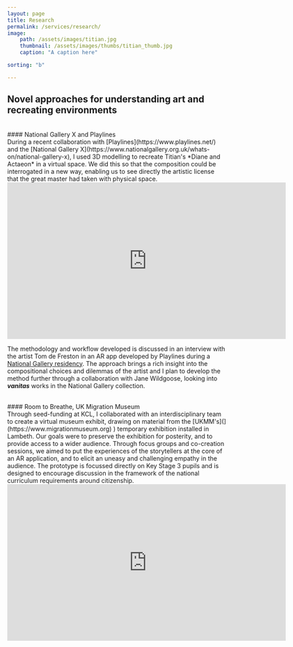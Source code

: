 ```yaml
---
layout: page
title: Research
permalink: /services/research/
image:
    path: /assets/images/titian.jpg
    thumbnail: /assets/images/thumbs/titian_thumb.jpg
    caption: "A caption here"

sorting: "b"

---
```


## Novel approaches for understanding art and recreating environments


<br />
#### National Gallery X and Playlines
<br />
During a recent collaboration with [Playlines](https://www.playlines.net/) and the [National Gallery X](https://www.nationalgallery.org.uk/whats-on/national-gallery-x), I used 3D modelling to recreate Titian's *Diane and Actaeon* in a virtual space. We did this so that the composition could be interrogated in a new way, enabling us to see directly the artistic license that the great master had taken with physical space.

<iframe src="https://player.vimeo.com/video/424744051" width="640" height="360" frameborder="0" allow="autoplay; fullscreen; picture-in-picture" allowfullscreen></iframe>

The methodology and workflow developed is discussed in an interview with the artist Tom de Freston in an AR app developed by Playlines during a [National Gallery residency](https://www.playlines.net/#comp-khqgro94). The approach brings a rich insight into the compositional choices and dilemmas of the artist and I plan to develop the method further through a collaboration with Jane Wildgoose, looking into ___vanitas___ works in the National Gallery collection.    


<br />
#### Room to Breathe, UK Migration Museum
<br />
Through seed-funding at KCL, I collaborated with an interdisciplinary team to create a virtual museum exhibit, drawing on material from the [UKMM's](](https://www.migrationmuseum.org)
) temporary exhibition installed in Lambeth. Our goals were to preserve the exhibition for posterity, and to provide access to a wider audience. Through focus groups and co-creation sessions, we aimed to put the experiences of the storytellers at the core of an AR application, and to elicit an uneasy and challenging empathy in the audience. The prototype is focussed directly on Key Stage 3 pupils and is designed to encourage discussion in the framework of the national curriculum requirements around citizenship.

<iframe src="https://player.vimeo.com/video/448849848" width="640" height="360" frameborder="0" allow="autoplay; fullscreen; picture-in-picture" allowfullscreen></iframe>